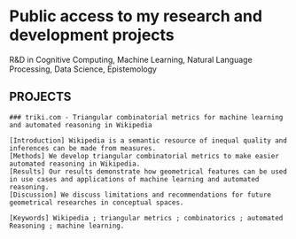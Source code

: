 # Public access to my research and development projects
R&amp;D in Cognitive Computing, Machine Learning, Natural Language Processing, Data Science, Epistemology

## PROJECTS

	### triki.com - Triangular combinatorial metrics for machine learning and automated reasoning in Wikipedia
	
	[Introduction] Wikipedia is a semantic resource of inequal quality and inferences can be made from measures.
	[Methods] We develop triangular combinatorial metrics to make easier automated reasoning in Wikipedia.
	[Results] Our results demonstrate how geometrical features can be used in use cases and applications of machine learning and automated reasoning.
	[Discussion] We discuss limitations and recommendations for future geometrical researches in conceptual spaces.
	
	[Keywords] Wikipedia ; triangular metrics ; combinatorics ; automated Reasoning ; machine learning.
